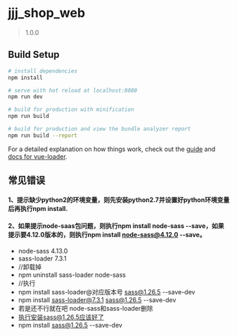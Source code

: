 # jjj_shop_web

> 1.0.0

## Build Setup

``` bash
# install dependencies
npm install

# serve with hot reload at localhost:8080
npm run dev

# build for production with minification
npm run build

# build for production and view the bundle analyzer report
npm run build --report
```

For a detailed explanation on how things work, check out the [guide](http://vuejs-templates.github.io/webpack/) and [docs for vue-loader](http://vuejs.github.io/vue-loader).


## 常见错误
#### 1、提示缺少python2的环境变量，则先安装python2.7并设置好python环境变量后再执行npm install.
#### 2、如果提示node-saas包问题，则执行npm install node-sass --save，如果提示要4.12.0版本的，则执行npm install node-sass@4.12.0 --save。
- node-sass 4.13.0
- sass-loader 7.3.1
- //卸载掉
- npm uninstall sass-loader node-sass
- //执行
- npm install sass-loader@对应版本号 sass@1.26.5  --save-dev
- npm install sass-loader@7.3.1 sass@1.26.5  --save-dev
- 若是还不行就在吧 node-sass和sass-loader删除
- 执行安装sass@1.26.5应该好了
- npm install sass@1.26.5  --save-dev
